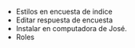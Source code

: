 - Estilos en encuesta de indice
- Editar respuesta de encuesta
- Instalar en computadora de José.
- Roles
